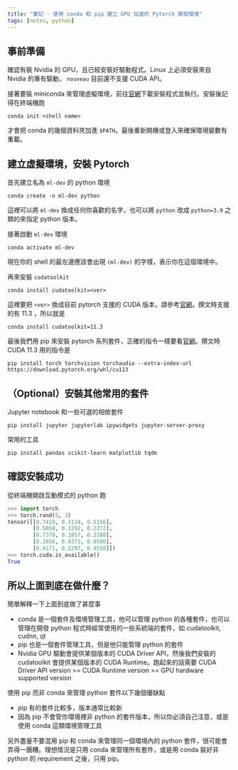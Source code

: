 ```yaml
---
title: "筆記 - 使用 conda 和 pip 建立 GPU 加速的 Pytorch 開發環境"
tags: [notes, python]
---
```


## 事前準備

確認有裝 Nvidia 的 GPU，且已經安裝好驅動程式。Linux 上必須安裝來自 Nvidia 的專有驅動， `nouveau` 目前還不支援 CUDA API。

接著要裝 miniconda 來管理虛擬環境，前往[官網](https://docs.conda.io/en/latest/miniconda.html)下載安裝程式並執行。安裝後記得在終端機跑

```shell
conda init <shell name>
```

才會把 conda 的幾個資料夾加進 `$PATH`。最後重新開機或登入來確保環境變數有重載。

## 建立虛擬環境，安裝 Pytorch

首先建立名為 `ml-dev` 的 python 環境

```shell
conda create -n ml-dev python
```

這裡可以將 `ml-dev` 換成任何你喜歡的名字，也可以將 `python` 改成 `python=3.9` 之類的來指定 python 版本。

接著啟動 `ml-dev` 環境

```shell
conda activate ml-dev
```

現在你的 shell 的最左邊應該會出現 `(ml-dev)` 的字樣，表示你在這個環境中。

再來安裝 `cudatoolkit`

```shell
conda install cudatoolkit=<ver>
```

這裡要把 `<ver>` 換成目前 pytorch 支援的 CUDA 版本，請參考[官網](https://pytorch.org/get-started/locally/)。撰文時支援的有 11.3 ，所以就是

```shell
conda install cudatoolkit=11.3
```

最後我們用 pip 來安裝 pytorch 系列套件，正確的指令一樣要看[官網](https://pytorch.org/get-started/locally/)。撰文時 CUDA 11.3 用的指令是

```shell
pip install torch torchvision torchaudio --extra-index-url https://download.pytorch.org/whl/cu113
```

## （Optional）安裝其他常用的套件

Jupyter notebook 和一些可選的相依套件

```shell
pip install jupyter jupyterlab ipywidgets jupyter-server-proxy 
```

常用的工具

```shell
pip install pandas scikit-learn matplotlib tqdm
```

## 確認安裝成功

從終端機開啟互動模式的 python 跑

```python
>>> import torch
>>> torch.rand(5, 3)
tensor([[0.7419, 0.3134, 0.5156],
        [0.5850, 0.1292, 0.2272],
        [0.7379, 0.3957, 0.3188],
        [0.2656, 0.8373, 0.0506],
        [0.9171, 0.2297, 0.4550]])
>>> torch.cuda.is_available()
True
```

## 所以上面到底在做什麼？

簡單解釋一下上面到底做了甚麼事

- conda 是一個套件及環境管理工具，他可以管理 python 的各種套件，也可以管理在開發 python 程式時經常使用的一些系統端的套件，如 cudatoolkit, cudnn, qt
- pip 也是一個套件管理工具，但是他只能管理 python 的套件
- Nvidia GPU 驅動會提供某個版本的 CUDA Driver API，然後我們安裝的 cudatoolkit 會提供某個版本的 CUDA Runtime。跑起來的話需要 CUDA Driver API version >= CUDA Runtime version >= GPU hardware supported version

使用 pip 而非 conda 來管理 python 套件以下幾個優缺點

- pip 有的套件比較多，版本通常比較新
- 因為 pip 不會管你環境裡非 python 的套件版本，所以你必須自己注意，或是使用 conda 這類環境管理工具

另外盡量不要混用 pip 和 conda 來管理同一個環境內的 python 套件，很可能會弄得一團糟。理想情況是只用 conda 來管理所有套件，或是用 conda 裝好非 python 的 requirement 之後，只用 pip。

